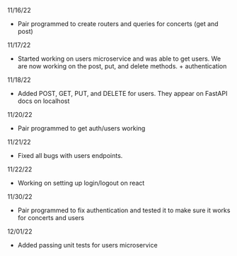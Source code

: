 11/16/22

- Pair programmed to create routers and queries for concerts (get and post)

11/17/22

- Started working on users microservice and was able to get users. We are now working on the post, put, and delete methods. + authentication

11/18/22

- Added POST, GET, PUT, and DELETE for users. They appear on FastAPI docs on localhost

11/20/22

- Pair programmed to get auth/users working

11/21/22

- Fixed all bugs with users endpoints.

11/22/22

- Working on setting up login/logout on react

11/30/22

- Pair programmed to fix authentication and tested it to make sure it works for concerts and users

12/01/22

- Added passing unit tests for users microservice
